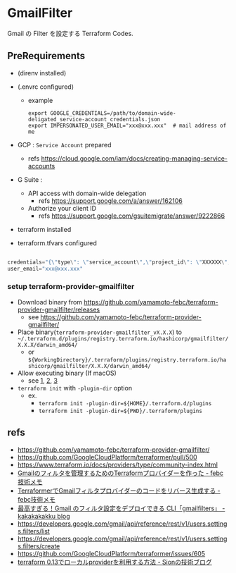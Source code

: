 # GmailFilter

Gmail の Filter を設定する Terraform Codes.


## PreRequirements
- (direnv installed)
- (.envrc configured)
    - example

      ```.envrc
      export GOOGLE_CREDENTIALS=/path/to/domain-wide-deligated_service-account_credentials.json
      export IMPERSONATED_USER_EMAIL="xxx@xxx.xxx"  # mail address of me
      ```

- GCP : `Service Account` prepared
    - refs https://cloud.google.com/iam/docs/creating-managing-service-accounts
- G Suite :
    - API access with domain-wide delegation
        - refs https://support.google.com/a/answer/162106
    - Authorize your client ID
        - refs https://support.google.com/gsuitemigrate/answer/9222866

- terraform installed

- terraform.tfvars configured

```terraform.tfvars

credentials="{\"type\": \"service_account\",\"project_id\": \"XXXXXX\",\"private_key_id\": \"XXXXXXXX\",\"private_key\": \"-----BEGIN PRIVATE KEY-----\\nxxxx.....xxx\\n-----END PRIVATE KEY-----\\n\", \"client_email\": \"xxxx@XXXXX.iam.gserviceaccount.com\",\"client_id\": \"xxxxxxxx\",\"auth_uri\": \"https://accounts.google.com/o/oauth2/auth\",\"token_uri\": \"https://oauth2.googleapis.com/token\",\"auth_provider_x509_cert_url\": \"https://www.googleapis.com/oauth2/v1/certs\",\"client_x509_cert_url\": \"https://www.googleapis.com/robot/v1/metadata/x509/xxxxxxxx.iam.gserviceaccount.com\"}"
user_email="xxx@xxx.xxx"

```

### setup terraform-provider-gmailfilter
- Download binary from https://github.com/yamamoto-febc/terraform-provider-gmailfilter/releases
    - see https://github.com/yamamoto-febc/terraform-provider-gmailfilter/
- Place binary(`terraform-provider-gmailfilter_vX.X.X`) to `~/.terraform.d/plugins/registry.terraform.io/hashicorp/gmailfilter/X.X.X/darwin_amd64/`
    - or `${WorkingDirectory}/.terraform/plugins/registry.terraform.io/hashicorp/gmailfilter/X.X.X/darwin_amd64/`
- Allow executing binary (If macOS)
    - see [1](allowExecuting1.png), [2](allowExecuting2.png), [3](allowExecuting3.png)
- `terraform init` with `-plugin-dir` option
    - ex.
        - `terraform init -plugin-dir=${HOME}/.terraform.d/plugins`
        - `terraform init -plugin-dir=${PWD}/.terraform/plugins`


## refs
- https://github.com/yamamoto-febc/terraform-provider-gmailfilter/
- https://github.com/GoogleCloudPlatform/terraformer/pull/500
- https://www.terraform.io/docs/providers/type/community-index.html
- [Gmailのフィルタを管理するためのTerraformプロバイダーを作った - febc技術メモ](https://febc-yamamoto.hatenablog.jp/entry/2020/04/26/182608)
- [TerraformerでGmailフィルタプロバイダーのコードをリバース生成する - febc技術メモ](https://febc-yamamoto.hatenablog.jp/entry/2020/05/08/101942)
- [最高すぎる！Gmail のフィルタ設定をデプロイできる CLI「gmailfilters」 - kakakakakku blog](https://kakakakakku.hatenablog.com/entry/2020/04/22/090002)
- https://developers.google.com/gmail/api/reference/rest/v1/users.settings.filters/list
- https://developers.google.com/gmail/api/reference/rest/v1/users.settings.filters/create
- https://github.com/GoogleCloudPlatform/terraformer/issues/605
- [terraform 0.13でローカルproviderを利用する方法 - Sionの技術ブログ](https://sioncojp.hateblo.jp/entry/2020/10/13/195117)

